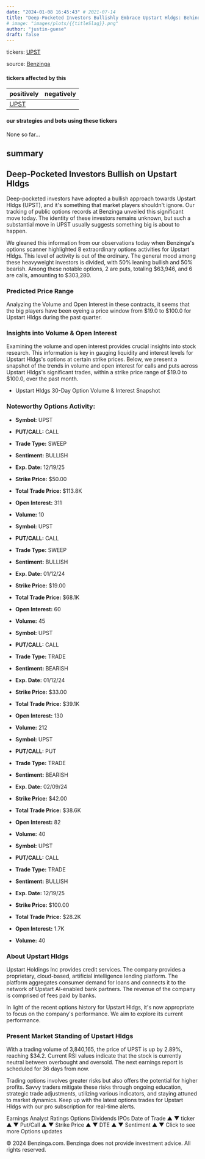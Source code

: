 ```yaml
---
date: "2024-01-08 16:45:43" # 2021-07-14
title: "Deep-Pocketed Investors Bullishly Embrace Upstart Hldgs: Behind the Scenes of Latest Options Trends"
# image: "images/plots/{{titleSlag}}.png"
author: "justin-guese"
draft: false
---
```

tickers: <a href='https://finance.yahoo.com/quote/UPST' target='_blank'>UPST</a> 

source: <a href='https://www.benzinga.com/markets/options/24/01/36538453/behind-the-scenes-of-upstart-hldgss-latest-options-trends' target='_blank'>Benzinga</a>

#### tickers affected by this

| positively | negatively |
|------------|------------
| <a href='https://finance.yahoo.com/quote/UPST' target='_blank'>UPST</a> |  |

#### our strategies and bots using these tickers

None so far...

## summary

## Deep-Pocketed Investors Bullish on Upstart Hldgs

Deep-pocketed investors have adopted a bullish approach towards Upstart Hldgs (UPST), and it's something that market players shouldn't ignore. Our tracking of public options records at Benzinga unveiled this significant move today. The identity of these investors remains unknown, but such a substantial move in UPST usually suggests something big is about to happen.

We gleaned this information from our observations today when Benzinga's options scanner highlighted 8 extraordinary options activities for Upstart Hldgs. This level of activity is out of the ordinary. The general mood among these heavyweight investors is divided, with 50% leaning bullish and 50% bearish. Among these notable options, 2 are puts, totaling $63,946, and 6 are calls, amounting to $303,280.

### Predicted Price Range

Analyzing the Volume and Open Interest in these contracts, it seems that the big players have been eyeing a price window from $19.0 to $100.0 for Upstart Hldgs during the past quarter.

### Insights into Volume & Open Interest

Examining the volume and open interest provides crucial insights into stock research. This information is key in gauging liquidity and interest levels for Upstart Hldgs's options at certain strike prices. Below, we present a snapshot of the trends in volume and open interest for calls and puts across Upstart Hldgs's significant trades, within a strike price range of $19.0 to $100.0, over the past month.

* Upstart Hldgs 30-Day Option Volume & Interest Snapshot

### Noteworthy Options Activity:

- **Symbol:** UPST
- **PUT/CALL:** CALL
- **Trade Type:** SWEEP
- **Sentiment:** BULLISH
- **Exp. Date:** 12/19/25
- **Strike Price:** $50.00
- **Total Trade Price:** $113.8K
- **Open Interest:** 311
- **Volume:** 10

- **Symbol:** UPST
- **PUT/CALL:** CALL
- **Trade Type:** SWEEP
- **Sentiment:** BULLISH
- **Exp. Date:** 01/12/24
- **Strike Price:** $19.00
- **Total Trade Price:** $68.1K
- **Open Interest:** 60
- **Volume:** 45

- **Symbol:** UPST
- **PUT/CALL:** CALL
- **Trade Type:** TRADE
- **Sentiment:** BEARISH
- **Exp. Date:** 01/12/24
- **Strike Price:** $33.00
- **Total Trade Price:** $39.1K
- **Open Interest:** 130
- **Volume:** 212

- **Symbol:** UPST
- **PUT/CALL:** PUT
- **Trade Type:** TRADE
- **Sentiment:** BEARISH
- **Exp. Date:** 02/09/24
- **Strike Price:** $42.00
- **Total Trade Price:** $38.6K
- **Open Interest:** 82
- **Volume:** 40

- **Symbol:** UPST
- **PUT/CALL:** CALL
- **Trade Type:** TRADE
- **Sentiment:** BULLISH
- **Exp. Date:** 12/19/25
- **Strike Price:** $100.00
- **Total Trade Price:** $28.2K
- **Open Interest:** 1.7K
- **Volume:** 40

### About Upstart Hldgs

Upstart Holdings Inc provides credit services. The company provides a proprietary, cloud-based, artificial intelligence lending platform. The platform aggregates consumer demand for loans and connects it to the network of Upstart AI-enabled bank partners. The revenue of the company is comprised of fees paid by banks.

In light of the recent options history for Upstart Hldgs, it's now appropriate to focus on the company's performance. We aim to explore its current performance.

### Present Market Standing of Upstart Hldgs

With a trading volume of 3,840,165, the price of UPST is up by 2.89%, reaching $34.2. Current RSI values indicate that the stock is currently neutral between overbought and oversold. The next earnings report is scheduled for 36 days from now.

Trading options involves greater risks but also offers the potential for higher profits. Savvy traders mitigate these risks through ongoing education, strategic trade adjustments, utilizing various indicators, and staying attuned to market dynamics. Keep up with the latest options trades for Upstart Hldgs with our pro subscription for real-time alerts.

Earnings Analyst Ratings Options Dividends IPOs
Date of Trade	▲	▼	ticker	▲	▼	Put/Call	 ▲	▼	Strike Price	 ▲	▼	DTE	 ▲	▼	Sentiment	 ▲	▼	Click to see more Options updates

© 2024 Benzinga.com. Benzinga does not provide investment advice. All rights reserved.